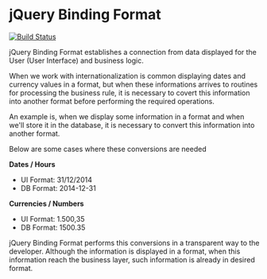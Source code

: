 jQuery Binding Format 
=====================

[![Build Status](https://travis-ci.org/leandrogehlen/jquery-bindingformat.svg?branch=master)](https://travis-ci.org/leandrogehlen/jquery-bindingformat)

jQuery Binding Format establishes a connection from data displayed for the User (User Interface) and business logic.

When we work with internationalization is common displaying dates and currency values in a format, but when these informations arrives to routines for processing the business rule, it is necessary to covert this information into another format before performing the required operations.

An example is, when we display some information in a format and when we'll store it in the database,
it is necessary to convert this information into another format.

Below are some cases where these conversions are needed

**Dates / Hours**

- UI Format: 31/12/2014
- DB Format: 2014-12-31

**Currencies / Numbers**

- UI Format: 1.500,35
- DB Format: 1500.35

jQuery Binding Format performs this conversions in a transparent way to the developer.
Although the information is displayed in a format, when this information reach the business layer, such information is already in desired format.
